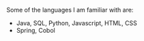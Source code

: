 Some of the languages I am familiar with are:
* Java, SQL, Python, Javascript, HTML, CSS
* Spring, Cobol
